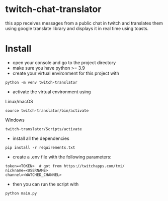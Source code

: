 # twitch-chat-translator

this app receives messages from a public chat in twitch and translates them using google translate library and displays it in real time 
using toasts.

# Install

- open your console and go to the project directory
- make sure you have python >= 3.9
- create your virtual environment for this project with

```shell
python -m venv twitch-translator
```

- activate the virtual environment using

Linux/macOS

````shell
source twitch-translator/bin/activate
````

Windows

```shell
twitch-translator/Scripts/activate
```

- install all the dependencies

```shell
pip install -r requirements.txt
```

- create a .env file with the following parameters:

```
token=<TOKEN>  # got from https://twitchapps.com/tmi/
nickname=<USERNAME>
channel=<WATCHED_CHANNEL>
```

- then you can run the script with

```shell
python main.py
```
